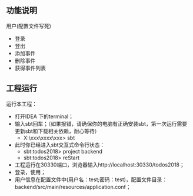 ## 功能说明

用户(配置文件写死)
* 登录
* 登出
* 添加事件
* 删除事件
* 获得事件列表

## 工程运行

运行本工程：

* 打开IDEA 下的terminal；
* 输入sbt回车；（如果报错，请确保你的电脑有正确安装sbt，第一次运行需要更新sbt和下载相关依赖，耐心等待）
   * X:\xxx\xxxx\xxx> sbt
* 此时你已经进入sbt交互式命令行状态：
     * sbt:todos2018> project backend
     * sbt:todos2018> reStart
* 工程运行在30330端口，浏览器输入http://localhost:30330/todos2018；
* 登录，使用；
* 用户信息在配置文件中(用户名：test;密码：test)，配置文件目录：backend/src/main/resources/application.conf；